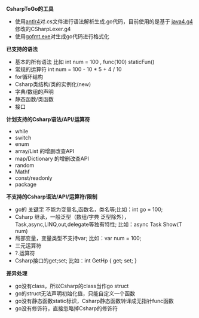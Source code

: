 **CsharpToGo的工具**

* 使用[antlr4](https://www.antlr.org/about.html)对.cs文件进行语法解析生成.go代码，目前使用的是基于 [java4.g4](https://github.com/antlr/antlr4/blob/master/tool-testsuite/test/org/antlr/v4/test/tool/Java.g4) 修改的CSharpLexer.g4
* 使用[gofmt.exe](https://golang.org/cmd/gofmt/)对生成go代码进行格式化


**已支持的语法**

* 基本的所有语法 比如 int num = 100 , func(100) staticFun() 
* 常规的运算符  int num = 100 - 10 * 5 + 4 / 10
* for循环结构
* Csharp类结构/类的实例化(new)
* 字典/数组的声明
* 静态函数/类函数
* 接口


**计划支持的Csharp语法/API/运算符**

* while
* switch
* enum
* array/List 的增删改查API
* map/Dictionary 的增删改查API
* random
* Mathf
* const/readonly 
* package

**不支持的Csharp语法/API/运算符/限制**

* go的 [关键字](https://github.com/Unknwon/the-way-to-go_ZH_CN/blob/master/eBook/04.1.md) 不能为变量名,函数名，类名等;比如：int go = 100;
* Csharp 继承，一般泛型（数组/字典 泛型除外），Task,async,LINQ,out,delegate等独有特性; 比如：async Task Show<T>(T num)
* 局部变量，变量类型不支持var; 比如：var num = 100;
* 三元运算符
* ?.运算符
* Csharp接口的get;set; 比如：int GetHp { get; set; }

**差异处理**

* go没有class，所以Csharp的class当作go struct
* go的struct无法声明初始化值，只能自定义一个函数
* go没有静态函数static标识，Csharp静态函数转译成无指针func函数
* go没有修饰符，直接忽略掉Csharp的修饰符





